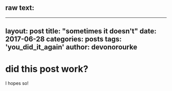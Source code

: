 ## raw text:
---
layout: post
title:  "sometimes it doesn't"
date:   2017-06-28
categories: posts
tags: 'you_did_it_again'
author: devonorourke
---

# did this post work?
I hopes so!
